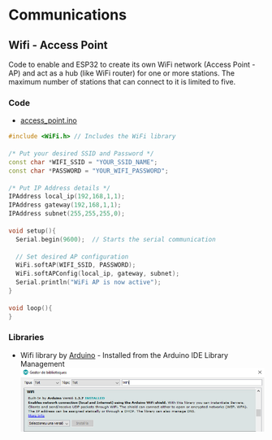 # Communications
## Wifi - Access Point
Code to enable and ESP32 to create its own WiFi network (Access Point - AP) and act as a hub (like WiFi router) for one or more stations. The maximum number of stations that can connect to it is limited to five.
	
### Code
* [access_point.ino](access_point.ino)

```cpp
#include <WiFi.h> // Includes the WiFi library

/* Put your desired SSID and Password */
const char *WIFI_SSID = "YOUR_SSID_NAME";
const char *PASSWORD = "YOUR_WIFI_PASSWORD";

/* Put IP Address details */
IPAddress local_ip(192,168,1,1);
IPAddress gateway(192,168,1,1);
IPAddress subnet(255,255,255,0);

void setup(){
  Serial.begin(9600);  // Starts the serial communication
  
  // Set desired AP configuration
  WiFi.softAP(WIFI_SSID, PASSWORD);
  WiFi.softAPConfig(local_ip, gateway, subnet);  
  Serial.println("WiFi AP is now active");
}

void loop(){
}
```

### Libraries
* Wifi library by [Arduino](https://www.arduino.cc/) - Installed from the Arduino IDE Library Management
![WiFi_library](../WiFi_library.png)
